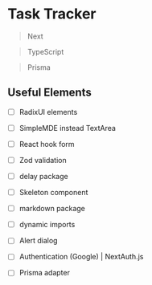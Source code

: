 # Task Tracker

> Next

> TypeScript

> Prisma

## Useful Elements

- [ ] RadixUI elements
- [ ] SimpleMDE instead TextArea
- [ ] React hook form
- [ ] Zod validation
- [ ] delay package
- [ ] Skeleton component
- [ ] markdown package
- [ ] dynamic imports
- [ ] Alert dialog

- [ ] Authentication (Google) | NextAuth.js
- [ ] Prisma adapter
